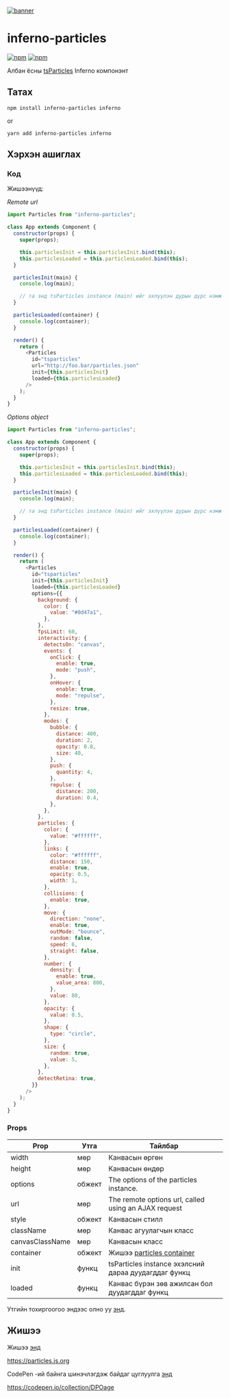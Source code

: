 [![banner](https://particles.js.org/images/banner2.png)](https://particles.js.org)

# inferno-particles

[![npm](https://img.shields.io/npm/v/inferno-particles)](https://www.npmjs.com/package/inferno-particles) [![npm](https://img.shields.io/npm/dm/inferno-particles)](https://www.npmjs.com/package/inferno-particles)

Албан ёсны [tsParticles](https://github.com/matteobruni/tsparticles) Inferno компонэнт

## Татах

```shell
npm install inferno-particles inferno
```

or

```shell
yarn add inferno-particles inferno
```

## Хэрхэн ашиглах

### Код

Жишээнүүд:

_Remote url_

```javascript
import Particles from "inferno-particles";

class App extends Component {
  constructor(props) {
    super(props);

    this.particlesInit = this.particlesInit.bind(this);
    this.particlesLoaded = this.particlesLoaded.bind(this);
  }

  particlesInit(main) {
    console.log(main);

    // та энд tsParticles instance (main) ийг эхлүүлэн дурын дүрс нэмж болно
  }

  particlesLoaded(container) {
    console.log(container);
  }

  render() {
    return (
      <Particles
        id="tsparticles"
        url="http://foo.bar/particles.json"
        init={this.particlesInit}
        loaded={this.particlesLoaded}
      />
    );
  }
}
```

_Options object_

```javascript
import Particles from "inferno-particles";

class App extends Component {
  constructor(props) {
    super(props);

    this.particlesInit = this.particlesInit.bind(this);
    this.particlesLoaded = this.particlesLoaded.bind(this);
  }

  particlesInit(main) {
    console.log(main);

    // та энд tsParticles instance (main) ийг эхлүүлэн дурын дүрс нэмж болно
  }

  particlesLoaded(container) {
    console.log(container);
  }

  render() {
    return (
      <Particles
        id="tsparticles"
        init={this.particlesInit}
        loaded={this.particlesLoaded}
        options={{
          background: {
            color: {
              value: "#0d47a1",
            },
          },
          fpsLimit: 60,
          interactivity: {
            detectsOn: "canvas",
            events: {
              onClick: {
                enable: true,
                mode: "push",
              },
              onHover: {
                enable: true,
                mode: "repulse",
              },
              resize: true,
            },
            modes: {
              bubble: {
                distance: 400,
                duration: 2,
                opacity: 0.8,
                size: 40,
              },
              push: {
                quantity: 4,
              },
              repulse: {
                distance: 200,
                duration: 0.4,
              },
            },
          },
          particles: {
            color: {
              value: "#ffffff",
            },
            links: {
              color: "#ffffff",
              distance: 150,
              enable: true,
              opacity: 0.5,
              width: 1,
            },
            collisions: {
              enable: true,
            },
            move: {
              direction: "none",
              enable: true,
              outMode: "bounce",
              random: false,
              speed: 6,
              straight: false,
            },
            number: {
              density: {
                enable: true,
                value_area: 800,
              },
              value: 80,
            },
            opacity: {
              value: 0.5,
            },
            shape: {
              type: "circle",
            },
            size: {
              random: true,
              value: 5,
            },
          },
          detectRetina: true,
        }}
      />
    );
  }
}
```

### Props

| Prop    | Утга     |  Тайлбар    |
| --------------- | -------- | --------------------------------------------------------------------------------------------------------------------------------------------------- |
| width           | мөр   | Канвасын өргөн|
| height          | мөр   | Канвасын өндөр|
| options         | обжект   | The options of the particles instance.|
| url             | мөр   | The remote options url, called using an AJAX request                                                                                                |
| style           | обжект   | Канвасын стилл|
| className       | мөр   | Канвас агуулагчын класс|
| canvasClassName | мөр   | Канвасын класс|
| container       | обжект   | Жишээ [particles container](https://particles.js.org/docs/modules/_core_container_.html)                                              |
| init            | функц | tsParticles instance эхэлсний дараа дуудагддаг функц|
| loaded          | функц | Канвас бүрэн зөв ажилсан бол дуудагддаг функц|

Утгийн тохиргоогоо эндээс олно уу [энд](https://particles.js.org).

## Жишээ

Жишээ [энд](https://particles.js.org)

<https://particles.js.org>

CodePen -ий байнга шинэчлэгдэж байдаг цуглуулга [энд](https://codepen.io/collection/DPOage)

<https://codepen.io/collection/DPOage>